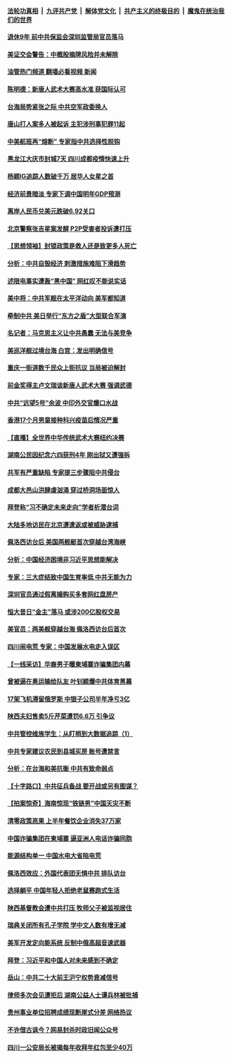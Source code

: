 ####  [法轮功真相](../../../../basic/blob/master/README.md?t=08291631) &nbsp;|&nbsp; [九评共产党](../../../../9ping.md/blob/master/README.md?t=08291631) &nbsp;|&nbsp; [解体党文化](../../../../jtdwh.md/blob/master/README.md?t=08291631)  &nbsp;|&nbsp; [共产主义的终极目的](../../../../gczydzjmd.md/blob/master/README.md?t=08291631) &nbsp;|&nbsp; [魔鬼在统治我们的世界](../../../../mgztzwmdsj.md/blob/master/README.md?t=08291631) 

#### [退休9年 前中共保监会深圳监管局官员落马](../pages/nsc413/n13812862.md?t=08291631) 

#### [美证交会警告：中概股摘牌风险并未解除](../pages/nsc413/n13812841.md?t=08291631) 

#### [油管热门频道 翻墙必看视频 新闻](http://45.76.130.85:81/youtube.html?08291631)


#### [陈明德：新唐人武术大赛高水准 获国际认可](../pages/nsc413/n13812348.md?t=08291631) 

#### [台海局势紧张之际 中共空军政委换人](../pages/nsc413/n13812782.md?t=08291631) 

#### [唐山打人案多人被起诉 主犯涉刑事犯罪11起](../pages/nsc413/n13812707.md?t=08291631) 

#### [中美航班再“熔断” 专家指中共选择性脱钩](../pages/nsc413/n13812797.md?t=08291631) 

#### [黑龙江大庆市封城7天 四川成都疫情快速上升](../pages/nsc413/n13812688.md?t=08291631) 

#### [杨颖IG追踪人数破千万 居华人女星之首](../pages/nsc413/n13812465.md?t=08291631) 

#### [经济前景暗淡 专家下调中国明年GDP预测](../pages/nsc413/n13812679.md?t=08291631) 

#### [离岸人民币兑美元跌破6.92关口](../pages/nsc413/n13812648.md?t=08291631) 

#### [北京警察张吉星案发酵 P2P受害者投诉遭打压](../pages/nsc413/n13812375.md?t=08291631) 

#### [【思想领袖】封锁政策是救人还是致更多人死亡](../pages/nsc413/n13795605.md?t=08291631) 

#### [分析：中共自毁经济 刺激措施难阻下滑趋势](../pages/nsc413/n13812279.md?t=08291631) 

#### [述限电事实遭轰“黑中国” 网红叹不能说实话](../pages/nsc413/n13812352.md?t=08291631) 

#### [美中将：中共军舰在太平洋动向 美军都知道](../pages/nsc413/n13811675.md?t=08291631) 

#### [牵制中共 美日举行“东方之盾”大型联合军演](../pages/nsc413/n13812336.md?t=08291631) 

#### [名记者：马克思主义让中共愚蠢 无法与美竞争](../pages/nsc413/n13811005.md?t=08291631) 

#### [美巡洋舰过境台海 白宫：发出明确信号](../pages/nsc413/n13812312.md?t=08291631) 

#### [重庆一街道数千民众上街抗议 当局被迫解封](../pages/nsc413/n13812220.md?t=08291631) 

#### [前金奖得主卢文瑞谈新唐人武术大赛 强调武德](../pages/nsc413/n13811658.md?t=08291631) 

#### [中共“远望5号”余波 中印外交官爆口水战](../pages/nsc413/n13812283.md?t=08291631) 

#### [香港17个月男童接种科兴疫苗后情况严重](../pages/nsc413/n13812285.md?t=08291631) 

#### [【直播】全世界中华传统武术大赛纽约决赛](../pages/nsc413/n13803223.md?t=08291631) 

#### [湖南公民因纪念六四获刑4年 刚出狱又遭强拆](../pages/nsc413/n13812179.md?t=08291631) 

#### [共军有严重缺陷 专家提三步骤阻中共侵台](../pages/nsc413/n13811064.md?t=08291631) 

#### [成都大邑山洪肆虐汹涌 穿过桥洞场面惊人](../pages/nsc413/n13812144.md?t=08291631) 

#### [拜登称“习不确定未来走向”学者析潜台词](../pages/nsc413/n13812117.md?t=08291631) 

#### [大陆多地访民在北京遭遣返或被威胁逮捕](../pages/nsc413/n13812104.md?t=08291631) 

#### [佩洛西访台后 美国两舰艇首次穿越台湾海峡](../pages/nsc413/n13812095.md?t=08291631) 

#### [分析：中国经济困境非习近平思想能解决](../pages/nsc413/n13809357.md?t=08291631) 

#### [专家：三大症结致中国生育率低 中共无能为力](../pages/nsc413/n13812063.md?t=08291631) 

#### [深圳官员通过假离婚购买多套网红盘房产](../pages/nsc413/n13812027.md?t=08291631) 

#### [恒大昔日“金主”落马 或涉200亿股权交易](../pages/nsc413/n13812044.md?t=08291631) 


#### [美官员：两美舰穿越台海 佩洛西访台后首次](../pages/nsc413/n13812003.md?t=08291631) 

#### [四川闹电荒 专家：中国发展水电走入误区](../pages/nsc413/n13810968.md?t=08291631) 

#### [【一线采访】华裔男子曝柬埔寨诈骗集团内幕](../pages/nsc413/n13810522.md?t=08291631) 

#### [曾被逼在奥运输给队友 叶钊颖爆中共体育黑幕](../pages/nsc413/n13811680.md?t=08291631) 

#### [17架飞机滞留俄罗斯 中银子公司半年净亏3亿](../pages/nsc413/n13811676.md?t=08291631) 

#### [陕西夫妇售卖5斤芹菜遭罚6.6万 引争议](../pages/nsc413/n13811679.md?t=08291631) 

#### [中共管控维族学生：从盯梢到大数据追踪（1）](../pages/nsc413/n13811638.md?t=08291631) 

#### [中共专家建议农民到县城买房 账号遭禁言](../pages/nsc413/n13811665.md?t=08291631) 

#### [分析：在台海和美抗衡 中共有致命弱点](../pages/nsc413/n13807798.md?t=08291631) 

#### [【十字路口】中共征兵备战 要开战或另有图谋？](../pages/nsc413/n13811649.md?t=08291631) 

#### [【拍案惊奇】海南惊现“铁链男”中国天灾不断](../pages/nsc413/n13810847.md?t=08291631) 

#### [清零政策恶果 上半年餐饮企业消失37万家](../pages/nsc413/n13811634.md?t=08291631) 

#### [中国诈骗集团在柬埔寨 逼亚洲人电话诈骗同胞](../pages/nsc413/n13811627.md?t=08291631) 

#### [能源结构单一 中国水电大省陷电荒](../pages/nsc413/n13811628.md?t=08291631) 

#### [佩洛西效应：外国代表团无惧中共 排队访台](../pages/nsc413/n13811609.md?t=08291631) 

#### [选择躺平 中国年轻人拒绝老鼠赛跑式生活](../pages/nsc413/n13811578.md?t=08291631) 

#### [陕西基督教会遭中共打压 牧师父子被监视居住](../pages/nsc413/n13811611.md?t=08291631) 

#### [瑞典关闭所有孔子学院 学中文人数有增无减](../pages/nsc413/n13811571.md?t=08291631) 

#### [美军开发定向能系统 反制中俄高超音速武器](../pages/nsc413/n13811549.md?t=08291631) 

#### [拜登：习近平和中国人对未来感到不确定](../pages/nsc413/n13811569.md?t=08291631) 

#### [岳山：中共二十大前王沪宁权势衰减信号](../pages/nsc413/n13811464.md?t=08291631) 

#### [律师多次会见遭拒后 湖南公益人士谭兵林被批捕](../pages/nsc413/n13811523.md?t=08291631) 

#### [贵州事业单位招聘成绩现断崖式分差 网络热议](../pages/nsc413/n13811460.md?t=08291631) 

#### [不许借古讽今？网易封杀时政旧闻公众号](../pages/nsc413/n13811333.md?t=08291631) 

#### [四川一公安局长被揭每年收拜年红包至少40万](../pages/nsc413/n13811488.md?t=08291631) 

<img src='http://gfw-breaker.win/goodnews/indexes/nsc413.md' width='0px' height='0px'/>
